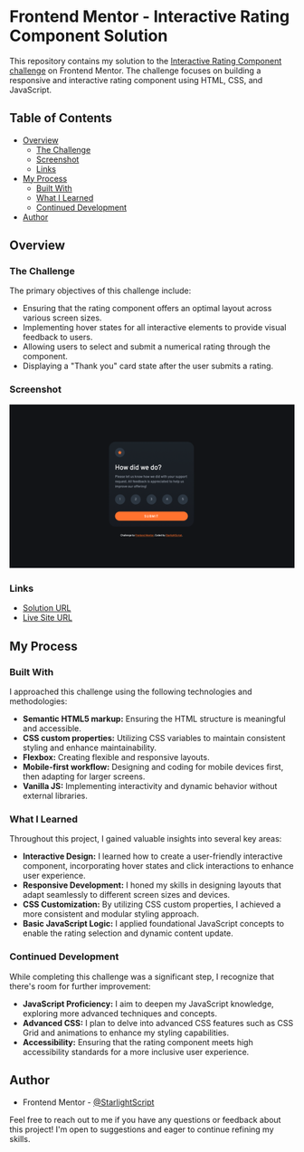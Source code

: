 # Frontend Mentor - Interactive Rating Component Solution

This repository contains my solution to the [Interactive Rating Component challenge](https://www.frontendmentor.io/challenges/interactive-rating-component-koxpeBUmI) on Frontend Mentor. The challenge focuses on building a responsive and interactive rating component using HTML, CSS, and JavaScript.

## Table of Contents

- [Overview](#overview)
  - [The Challenge](#the-challenge)
  - [Screenshot](#screenshot)
  - [Links](#links)
- [My Process](#my-process)
  - [Built With](#built-with)
  - [What I Learned](#what-i-learned)
  - [Continued Development](#continued-development)
- [Author](#author)

## Overview

### The Challenge

The primary objectives of this challenge include:

- Ensuring that the rating component offers an optimal layout across various screen sizes.
- Implementing hover states for all interactive elements to provide visual feedback to users.
- Allowing users to select and submit a numerical rating through the component.
- Displaying a "Thank you" card state after the user submits a rating.

### Screenshot

![Interactive Rating Component](./screenshots/desktop-design.png)

### Links

- [Solution URL](https://your-solution-url.com)
- [Live Site URL](https://starlightscript.github.io/Interactive-rating-component/)

## My Process

### Built With

I approached this challenge using the following technologies and methodologies:

- **Semantic HTML5 markup:** Ensuring the HTML structure is meaningful and accessible.
- **CSS custom properties:** Utilizing CSS variables to maintain consistent styling and enhance maintainability.
- **Flexbox:** Creating flexible and responsive layouts.
- **Mobile-first workflow:** Designing and coding for mobile devices first, then adapting for larger screens.
- **Vanilla JS:** Implementing interactivity and dynamic behavior without external libraries.

### What I Learned

Throughout this project, I gained valuable insights into several key areas:

- **Interactive Design:** I learned how to create a user-friendly interactive component, incorporating hover states and click interactions to enhance user experience.
- **Responsive Development:** I honed my skills in designing layouts that adapt seamlessly to different screen sizes and devices.
- **CSS Customization:** By utilizing CSS custom properties, I achieved a more consistent and modular styling approach.
- **Basic JavaScript Logic:** I applied foundational JavaScript concepts to enable the rating selection and dynamic content update.
  
### Continued Development

While completing this challenge was a significant step, I recognize that there's room for further improvement:

- **JavaScript Proficiency:** I aim to deepen my JavaScript knowledge, exploring more advanced techniques and concepts.
- **Advanced CSS:** I plan to delve into advanced CSS features such as CSS Grid and animations to enhance my styling capabilities.
- **Accessibility:** Ensuring that the rating component meets high accessibility standards for a more inclusive user experience.

## Author

- Frontend Mentor - [@StarlightScript](https://www.frontendmentor.io/profile/StarlightScript)

Feel free to reach out to me if you have any questions or feedback about this project! I'm open to suggestions and eager to continue refining my skills.
